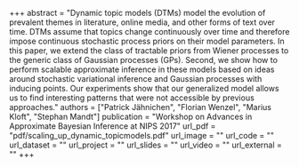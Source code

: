 +++
abstract = "Dynamic topic models (DTMs) model the evolution of prevalent themes in literature, online media, and other forms of text over time. DTMs assume that topics change continuously over time and therefore impose continuous stochastic process priors on their model parameters. In this paper, we extend the class of tractable priors from Wiener processes to the generic class of Gaussian processes (GPs). Second, we show how to perform scalable approximate inference in these models based on ideas around stochastic variational inference and Gaussian processes with inducing points. Our experiments show that our generalized model allows us to find interesting patterns that were not accessible by previous approaches."
authors = ["Patrick Jähnichen", "Florian Wenzel", "Marius Kloft", "Stephan Mandt"]
publication = "Workshop on Advances in Approximate Bayesian Inference at NIPS 2017"
url_pdf = "pdf/scaling_up_dynamic_topicmodels.pdf"
url_image = ""
url_code = ""
url_dataset = ""
url_project = ""
url_slides = ""
url_video = ""
url_external = ""
+++